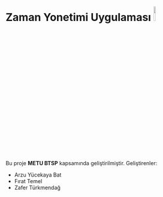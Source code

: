 # Zaman Yonetimi Uygulaması  <img src="https://static-s.aa-cdn.net/img/gp/20600007236287/lNdYO-V3oLSPOXRdNbOROX-3eBZhpLDRhP8laOiPtmkwaXrzQpFcLas8kAG6ieSaJlE=w300?v=1" width="10%">

Bu proje **METU BTSP** kapsamında geliştirilmiştir. Geliştirenler: 
 - Arzu Yücekaya Bat
 - Fırat Temel
 - Zafer Türkmendağ

